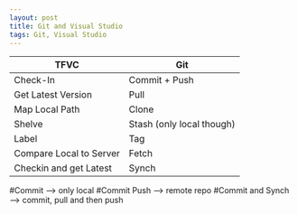 ```yaml
---
layout: post
title: Git and Visual Studio
tags: Git, Visual Studio
---
```

|TFVC|Git|
|---|---|
|Check-In|Commit + Push|
|Get Latest Version|Pull|
|Map Local Path|Clone|
|Shelve|Stash (only local though)|
|Label|Tag|
|Compare Local to Server|Fetch|
|Checkin and get Latest|Synch|



#Commit --> only local
#Commit Push --> remote repo
#Commit and Synch --> commit, pull and then push
